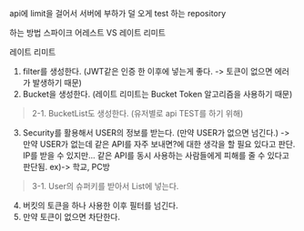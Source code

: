 api에 limit을 걸어서 서버에 부하가 덜 오게 test 하는 repository

하는 방법
스파이크 어레스트 VS 레이트 리미트

레이트 리미트
1. filter를 생성한다. (JWT같은 인증 한 이후에 넣는게 좋다. -> 토큰이 없으면 에러가 발생하기 때문)
2. Bucket을 생성한다. (레이트 리미트는 Bucket Token 알고리즘을 사용하기 때문)
> 2-1. BucketList도 생성한다. (유저별로 api TEST를 하기 위해)
3. Security를 활용해서 USER의 정보를 받는다. (만약 USER가 없으면 넘긴다.) -> 만약 USER가 없는데 같은 API를 자주 보내면?에 대한 생각을 할 필요 있다고 판단. IP를 받을 수 있지만... 같은 API를 동시 사용하는 사람들에게 피해를 줄 수 있다고 판단됨.
ex)-> 학교, PC방
> 3-1. User의 슈퍼키를 받아서 List에 넣는다.
4. 버킷의 토큰을 하나 사용한 이후 필터를 넘긴다.
5. 만약 토큰이 없으면 차단한다.
